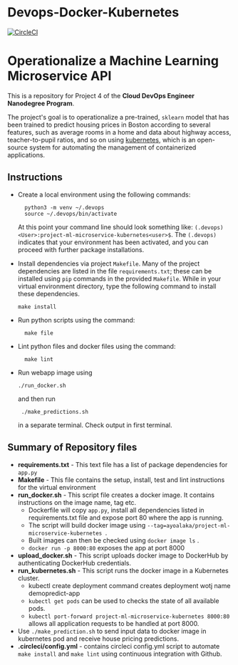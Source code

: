 # Devops-Docker-Kubernetes

[![CircleCI](https://circleci.com/gh/ayomidealaka/Devops-Docker-Kubernetes/tree/main.svg?style=svg)](https://circleci.com/gh/ayomidealaka/Devops-Docker-Kubernetes/tree/main)

# Operationalize a Machine Learning Microservice API

This is a repository for Project 4 of the **Cloud DevOps Engineer Nanodegree Program**.

The project's goal is to operationalize a pre-trained, `sklearn` model that has been trained to predict housing prices in Boston according to several features, such as average rooms in a home and data about highway access, teacher-to-pupil ratios, and so on using [kubernetes](https://kubernetes.io/), which is an open-source system for automating the management of containerized applications.

## Instructions

- Create a local environment using the following commands:

  ```
  	python3 -m venv ~/.devops
  	source ~/.devops/bin/activate
  ```

  At this point your command line should look something like:
  `(.devops) <User>:project-ml-microservice-kubernetes<user>$`. The `(.devops)` indicates that your environment has been activated, and you can proceed with further package installations.

- Install dependencies via project `Makefile`. Many of the project dependencies are listed in the file `requirements.txt`; these can be installed using `pip` commands in the provided `Makefile`. While in your virtual environment directory, type the following command to install these dependencies.

  ```
  make install
  ```

- Run python scripts using the command:
  ```
    make file
  ```
- Lint python files and docker files using the command:
  ```
    make lint
  ```
- Run webapp image using

  ```
  ./run_docker.sh
  ```

  and then run

  ```
   ./make_predictions.sh
  ```

  in a separate terminal. Check output in first terminal.

## Summary of Repository files

- **requirements.txt** - This text file has a list of package dependencies for `app.py`
- **Makefile** - This file contains the setup, install, test and lint instructions for the virtual environment
- **run_docker.sh** - This script file creates a docker image. It contains instructions on the image name, tag etc.
  - Dockerfile will copy `app.py`, install all dependencies listed in requirements.txt file and expose port 80 where the app is running.
  - The script will build docker image using `--tag=ayoalaka/project-ml-microservice-kubernetes `.
  - Built images can then be checked using `docker image ls` .
  - `docker run -p 8000:80` exposes the app at port 8000
- **upload_docker.sh** - This script uploads docker image to DockerHub by authenticating DockerHub credentials.
- **run_kubernetes.sh** - This script runs the docker image in a Kubernetes cluster.
  - kubectl create deployment command creates deployment wotj name demopredict-app
  - `kubectl get pods` can be used to checks the state of all available pods.
  - `kubectl port-forward project-ml-microservice-kubernetes 8000:80` allows all application requests to be handled at port 8000.
- Use `./make_prediction.sh` to send input data to docker image in kubernetes pod and receive house pricing predictions.
- **.circleci/config.yml** - contains circleci config.yml script to automate `make install` and `make lint` using continuous integration with Github.
